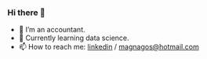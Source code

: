 ### Hi there 👋

- 🔭 I’m an accountant.
- 🌱 Currently learning data science.
- 📫 How to reach me: [linkedin](https://www.linkedin.com/in/thiago-magnago-meira-94103b7b/) / magnagos@hotmail.com
